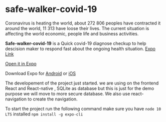 # safe-walker-covid-19
Coronavirus is heating the world, about 272 806 peoples have contracted it around the world, 11 313 have loose their lives.
The current situation is affecting the world economic, people life and business activities. 

**Safe-walker-covid-19** is a  Quick covid-19 diagnose checkup to help descision maker to respond fast about the ongoing health situation.
[Expo Link]( https://expo.io/--/to-exp/exp%3A%2F%2Fexp.host%2F%40cloudmonde%2Fsafe_walker_covid_19)

 [Open it in Expo]( https://expo.io/--/to-exp/exp%3A%2F%2Fexp.host%2F%40cloudmonde%2Fsafe_walker_covid_19)
       
 Download Expo for [Android](http://bit.ly/2bZq5ew) or [iOS](http://apple.co/2c6HMtp)
 
 The developement of the project just started.
 we are using on the frontend React and React-native , SQLite as database but this is just for the demo purpose  we will move to more secure database. We also use react-navigation to create the navigation.
 
To start the project run the following command make sure you have ```node 10 LTS``` installed
```npm install -g expo-cli```

